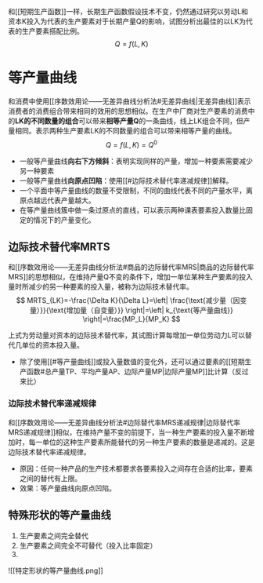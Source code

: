 和[[短期生产函数]]一样，长期生产函数假设技术不变，仍然通过研究以劳动L和资本K投入为代表的生产要素对于长期产量Q的影响，试图分析出最佳的以LK为代表的生产要素搭配比例。
$$
Q=f\left( L,K \right) 
$$

# 等产量曲线
和消费中使用[[序数效用论——无差异曲线分析法#无差异曲线|无差异曲线]]表示消费者的消费组合带来相同的效用的思想相似。在生产中厂商对生产要素的消费中的**LK的不同数量的组合**可以带来**相等产量Q**的一条曲线，线上LK组合不同，但产量相同。表示两种生产要素LK的不同数量的组合可以带来相等产量的曲线。
$$
Q=f\left( L,K \right)=Q^0 
$$
- 一般等产量曲线**向右下方倾斜**：表明实现同样的产量，增加一种要素需要减少另一种要素
-  一般等产量曲线**向原点凹陷**：使用[[#边际技术替代率递减规律]]解释。
- 一个平面中等产量曲线的数量不受限制，不同的曲线代表不同的产量水平，离原点越远代表产量越大。
- 在等产量曲线簇中做一条过原点的直线，可以表示两种课表要素投入数量比固定的情况下的产量变化。

## 边际**技术**替代率MRTS
和[[序数效用论——无差异曲线分析法#商品的边际替代率MRS|商品的边际替代率MRS]]的思想相似，在维持产量Q不变的条件下，增加一单位某种生产要素的投入量时所减少的另一种要素的投入量，被称为边际技术替代率。
$$
MRTS_{LK}=-\frac{\Delta K}{\Delta L}=\left| \frac{\text{减少量（因变量）}}{\text{增加量（自变量）}} \right|=\left| k_{\text{等产量曲线}} \right|=\frac{MP_L}{MP_K}
$$

上式为劳动量对资本的边际技术替代率，其试图计算每增加一单位劳动力L可以替代几单位的资本投入量。
- 除了使用[[#等产量曲线]]或投入量数值的变化外，还可以通过要素的[[短期生产函数#总产量TP、平均产量AP、边际产量MP|边际产量MP]]比计算（反过来比）

### 边际技术替代率递减规律
和[[序数效用论——无差异曲线分析法#边际替代率MRS递减规律|边际替代率MRS递减规律]]相似，在维持产量不变的前提下，当一种生产要素的投入量不断增加时，每一单位的这种生产要素所能替代的另一种生产要素的数量是递减的。这是边际技术替代率递减规律。
- 原因：任何一种产品的生产技术都要求各要素投入之间存在合适的比率，要素之间的替代有上限。
- 效果：等产量曲线向原点凹陷。

## 特殊形状的等产量曲线
1. 生产要素之间完全替代
2. 生产要素之间完全不可替代（投入比率固定）
3. 
![[特定形状的等产量曲线.png]]

